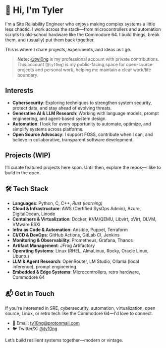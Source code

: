 # 👋 Hi, I'm Tyler

I'm a Site Reliability Engineer who enjoys making complex systems a little less chaotic. I work across the stack—from microcontrollers and automation scripts to old-school hardware like the Commodore 64. I build things, break them, and (usually) put them back together.

This is where I share projects, experiments, and ideas as I go.

> **Note:** [@twl0ng](https://github.com/twl0ng) is my professional account with private contributions. This account (`@ty10ng`) is my public-facing space for open-source projects and personal work, helping me maintain a clear work/life boundary.

## Interests

- **Cybersecurity**: Exploring techniques to strengthen system security, protect data, and stay ahead of evolving threats.
- **Generative AI & LLM Research**: Working with language models, prompt engineering, and agent-based system design.
- **Automation**: I look for every opportunity to automate, optimize, and simplify systems across platforms.
- **Open Source Advocacy**: I support FOSS, contribute when I can, and believe in collaborative, transparent software development.

## Projects (WIP)

I’ll curate featured projects here soon. Until then, explore the repos—I like to build in the open.

## 🛠️ Tech Stack

- **Languages**: Python, C, C++, *Rust (learning)*
- **Cloud & Infrastructure**: AWS (Certified SysOps Admin), Azure, DigitalOcean, Linode
- **Containers & Virtualization**: Docker, KVM/QEMU, Libvirt, oVirt, OLVM, VMware ESXi
- **Infra as Code & Automation**: Ansible, Puppet, Terraform
- **CI/CD & DevOps**: GitHub Actions, GitLab CI, Jenkins
- **Monitoring & Observability**: Prometheus, Grafana, Thanos
- **Artifact Management**: JFrog Artifactory
- **Operating Systems**: Linux (RHEL, AlmaLinux, Rocky, Oracle Linux, Ubuntu)
- **LLM & Agent Research**: OpenRouter, LM Studio, Ollama (local inference), prompt engineering
- **Embedded & Edge Systems**: Microcontrollers, retro hardware, Commodore 64

## 📬 Get in Touch

If you're interested in SRE, cybersecurity, automation, virtualization, open source, Linux, or retro tech like the Commodore 64—I'd love to connect.

- 📧 Email: [ty10ng@protonmail.com](mailto:ty10ng@protonmail.com)
- 🐦 Twitter/X: [@ty10ng](https://twitter.com/ty10ng)

Let’s build resilient systems together—modern or vintage.

